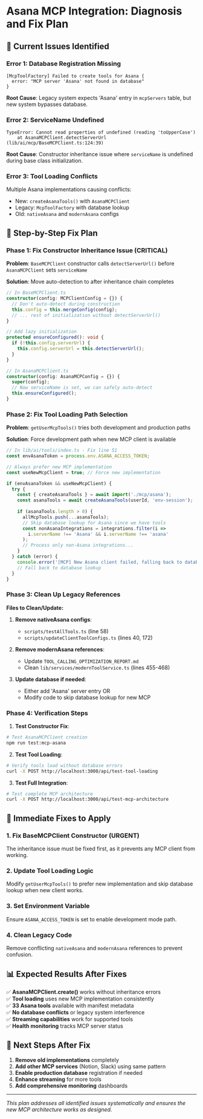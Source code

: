 # Asana MCP Integration: Diagnosis and Fix Plan

## 🚨 **Current Issues Identified**

### **Error 1: Database Registration Missing**
```
[McpToolFactory] Failed to create tools for Asana {
  error: "MCP server 'Asana' not found in database"
}
```
**Root Cause**: Legacy system expects 'Asana' entry in `mcpServers` table, but new system bypasses database.

### **Error 2: ServiceName Undefined**
```
TypeError: Cannot read properties of undefined (reading 'toUpperCase')
    at AsanaMCPClient.detectServerUrl (lib/ai/mcp/BaseMCPClient.ts:124:39)
```
**Root Cause**: Constructor inheritance issue where `serviceName` is undefined during base class initialization.

### **Error 3: Tool Loading Conflicts**
Multiple Asana implementations causing conflicts:
- New: `createAsanaTools()` with `AsanaMCPClient`
- Legacy: `McpToolFactory` with database lookup
- Old: `nativeAsana` and `modernAsana` configs

## 🎯 **Step-by-Step Fix Plan**

### **Phase 1: Fix Constructor Inheritance Issue (CRITICAL)**

**Problem**: `BaseMCPClient` constructor calls `detectServerUrl()` before `AsanaMCPClient` sets `serviceName`

**Solution**: Move auto-detection to after inheritance chain completes

```typescript
// In BaseMCPClient.ts
constructor(config: MCPClientConfig = {}) {
  // Don't auto-detect during construction
  this.config = this.mergeConfig(config);
  // ... rest of initialization without detectServerUrl()
}

// Add lazy initialization
protected ensureConfigured(): void {
  if (!this.config.serverUrl) {
    this.config.serverUrl = this.detectServerUrl();
  }
}

// In AsanaMCPClient.ts
constructor(config: AsanaMCPConfig = {}) {
  super(config);
  // Now serviceName is set, we can safely auto-detect
  this.ensureConfigured();
}
```

### **Phase 2: Fix Tool Loading Path Selection**

**Problem**: `getUserMcpTools()` tries both development and production paths

**Solution**: Force development path when new MCP client is available

```typescript
// In lib/ai/tools/index.ts - Fix line 51
const envAsanaToken = process.env.ASANA_ACCESS_TOKEN;

// Always prefer new MCP implementation
const useNewMcpClient = true; // Force new implementation

if (envAsanaToken && useNewMcpClient) {
  try {
    const { createAsanaTools } = await import('./mcp/asana');
    const asanaTools = await createAsanaTools(userId, 'env-session');
    
    if (asanaTools.length > 0) {
      allMcpTools.push(...asanaTools);
      // Skip database lookup for Asana since we have tools
      const nonAsanaIntegrations = integrations.filter(i => 
        i.serverName !== 'Asana' && i.serverName !== 'asana'
      );
      // Process only non-Asana integrations...
    }
  } catch (error) {
    console.error('[MCP] New Asana client failed, falling back to database');
    // Fall back to database lookup
  }
}
```

### **Phase 3: Clean Up Legacy References**

**Files to Clean/Update:**

1. **Remove nativeAsana configs**:
   - `scripts/testAllTools.ts` (line 58)
   - `scripts/updateClientToolConfigs.ts` (lines 40, 172)

2. **Remove modernAsana references**:
   - Update `TOOL_CALLING_OPTIMIZATION_REPORT.md`
   - Clean `lib/services/modernToolService.ts` (lines 455-468)

3. **Update database if needed**:
   - Either add 'Asana' server entry OR
   - Modify code to skip database lookup for new MCP

### **Phase 4: Verification Steps**

1. **Test Constructor Fix**:
```bash
# Test AsanaMCPClient creation
npm run test:mcp-asana
```

2. **Test Tool Loading**:
```bash
# Verify tools load without database errors
curl -X POST http://localhost:3000/api/test-tool-loading
```

3. **Test Full Integration**:
```bash
# Test complete MCP architecture
curl -X POST http://localhost:3000/api/test-mcp-architecture
```

## 🔧 **Immediate Fixes to Apply**

### **1. Fix BaseMCPClient Constructor (URGENT)**

The inheritance issue must be fixed first, as it prevents any MCP client from working.

### **2. Update Tool Loading Logic**

Modify `getUserMcpTools()` to prefer new implementation and skip database lookup when new client works.

### **3. Set Environment Variable**

Ensure `ASANA_ACCESS_TOKEN` is set to enable development mode path.

### **4. Clean Legacy Code**

Remove conflicting `nativeAsana` and `modernAsana` references to prevent confusion.

## 📊 **Expected Results After Fixes**

✅ **AsanaMCPClient.create()** works without inheritance errors  
✅ **Tool loading** uses new MCP implementation consistently  
✅ **33 Asana tools** available with manifest metadata  
✅ **No database conflicts** or legacy system interference  
✅ **Streaming capabilities** work for supported tools  
✅ **Health monitoring** tracks MCP server status  

## 🚀 **Next Steps After Fix**

1. **Remove old implementations** completely
2. **Add other MCP services** (Notion, Slack) using same pattern
3. **Enable production database** registration if needed
4. **Enhance streaming** for more tools
5. **Add comprehensive monitoring** dashboards

---

*This plan addresses all identified issues systematically and ensures the new MCP architecture works as designed.* 